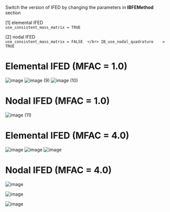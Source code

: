 Switch the version of IFED by changing the parameters in __IBFEMethod__ section  

[1] elemental IFED  
    ```use_consistent_mass_matrix = TRUE```   
    
[2] nodal IFED  
    ```
    use_consistent_mass_matrix = FALSE  </br>
    IB_use_nodal_quadrature    = TRUE
    ```  

# Elemental IFED (MFAC = 1.0)
![image](https://github.com/user-attachments/assets/a669ead4-a3ad-431b-8c16-6c99d261d317)
![image (9)](https://github.com/user-attachments/assets/82911aaf-1666-4696-922b-28e2d9465b3a)
![image (10)](https://github.com/user-attachments/assets/4bb63ca3-3fc4-4fdd-b0d2-bff5c33b0591)


# Nodal IFED (MFAC = 1.0)
![image (11)](https://github.com/user-attachments/assets/96b66683-6258-44e7-a6a2-f2c5dc49c374)

# Elemental IFED (MFAC = 4.0)
![image](https://github.com/user-attachments/assets/2bb30131-774e-410d-af65-74bd4202ae89)
![image](https://github.com/user-attachments/assets/5d7e32a7-7111-47b6-808a-3ab965a41bf6)
![image](https://github.com/user-attachments/assets/13ddc590-0d68-46d2-afbe-e90bef2ee7b1)


# Nodal IFED (MFAC = 4.0)
![image](https://github.com/user-attachments/assets/f31a0ce5-8efe-4526-8d1b-74a3ba3af784)

![image](https://github.com/user-attachments/assets/9ca28f3f-940c-4b02-83fd-c93a85d08499)

![image](https://github.com/user-attachments/assets/0eb69544-ac78-4a89-b408-f04256fa237d)
